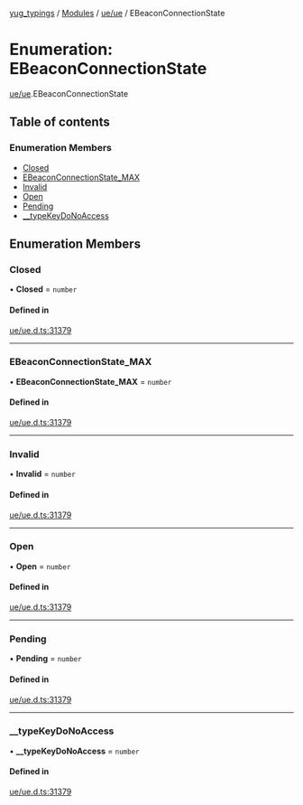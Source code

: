 [yug_typings](../README.md) / [Modules](../modules.md) / [ue/ue](../modules/ue_ue.md) / EBeaconConnectionState

# Enumeration: EBeaconConnectionState

[ue/ue](../modules/ue_ue.md).EBeaconConnectionState

## Table of contents

### Enumeration Members

- [Closed](ue_ue.EBeaconConnectionState.md#closed)
- [EBeaconConnectionState\_MAX](ue_ue.EBeaconConnectionState.md#ebeaconconnectionstate_max)
- [Invalid](ue_ue.EBeaconConnectionState.md#invalid)
- [Open](ue_ue.EBeaconConnectionState.md#open)
- [Pending](ue_ue.EBeaconConnectionState.md#pending)
- [\_\_typeKeyDoNoAccess](ue_ue.EBeaconConnectionState.md#__typekeydonoaccess)

## Enumeration Members

### Closed

• **Closed** = `number`

#### Defined in

[ue/ue.d.ts:31379](https://github.com/YugMetaverse/yug_typings/blob/b7d9b19/ue/ue.d.ts#L31379)

___

### EBeaconConnectionState\_MAX

• **EBeaconConnectionState\_MAX** = `number`

#### Defined in

[ue/ue.d.ts:31379](https://github.com/YugMetaverse/yug_typings/blob/b7d9b19/ue/ue.d.ts#L31379)

___

### Invalid

• **Invalid** = `number`

#### Defined in

[ue/ue.d.ts:31379](https://github.com/YugMetaverse/yug_typings/blob/b7d9b19/ue/ue.d.ts#L31379)

___

### Open

• **Open** = `number`

#### Defined in

[ue/ue.d.ts:31379](https://github.com/YugMetaverse/yug_typings/blob/b7d9b19/ue/ue.d.ts#L31379)

___

### Pending

• **Pending** = `number`

#### Defined in

[ue/ue.d.ts:31379](https://github.com/YugMetaverse/yug_typings/blob/b7d9b19/ue/ue.d.ts#L31379)

___

### \_\_typeKeyDoNoAccess

• **\_\_typeKeyDoNoAccess** = `number`

#### Defined in

[ue/ue.d.ts:31379](https://github.com/YugMetaverse/yug_typings/blob/b7d9b19/ue/ue.d.ts#L31379)
